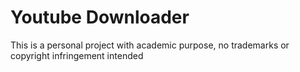 # Youtube Downloader

This is a personal project with academic purpose, no trademarks or copyright infringement intended
